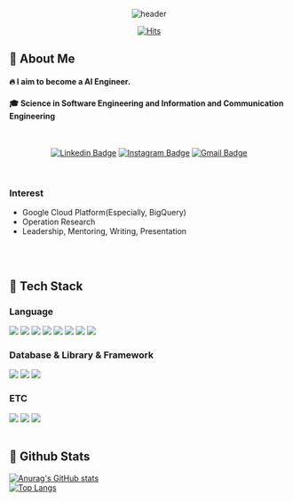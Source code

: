 <div align=center>

![header](https://capsule-render.vercel.app/api?type=transparent&height=300&fontColor=FFFFFF&section=header&text=Welcome%20to%20my%20Github%20%F0%9F%A4%97)

[![Hits](https://hits.seeyoufarm.com/api/count/incr/badge.svg?url=https%3A%2F%2Fgithub.com%2FDoSeon-Lee%2Fhit-counter&count_bg=%23000000&title_bg=%23555555&icon=github.svg&icon_color=%23C2C2C2&title=hits&edge_flat=false)](https://hits.seeyoufarm.com)

</div>

<div>
  <!--Body-->
  
## 👀 About Me
  #### :fire: I aim to become a AI Engineer.<br/>
  #### :mortar_board: Science in Software Engineering and Information and Communication Engineering
  <br/>

  <div align=center>
    
[![Linkedin Badge](https://img.shields.io/badge/-LinkedIn-blue?style=flat-square&logo=Linkedin&logoColor=white&link=https://www.linkedin.com/in/doseon-lee-924a65349/)](https://www.linkedin.com/in/doseon-lee-924a65349/) 
[![Instagram Badge](https://img.shields.io/badge/-Instagram-dd2a7b?style=flat-square&logo=instagram&logoColor=white&link=https://www.instagram.com/b1ue.hxur/)](https://www.instagram.com/b1ue.hxur/) 
[![Gmail Badge](https://img.shields.io/badge/-Gmail-d14836?style=flat-square&logo=Gmail&logoColor=white&link=mailto:doseon1226@gmail.com)](mailto:doseon1226@gmail.com)

  </div>

<br/>

  ### Interest
- Google Cloud Platform(Especially, BigQuery)
- Operation Research
- Leadership, Mentoring, Writing, Presentation

<br/>
<br/>


## 🧱 Tech Stack
### Language
  <!--Python-->
  <img src="https://img.shields.io/badge/Python-3776AB?style=flat-square&logo=Python&logoColor=white"/>
  <!--JavaScript-->
  <img src="https://img.shields.io/badge/JavaScript-F7DF1E?style=flat-square&logo=JavaScript&logoColor=white"/>
  <!--TypeScript-->
  <img src="https://img.shields.io/badge/typescript-%233178C6.svg?&style=flat-square&logo=typescript&logoColor=white" />
  <!--HTML5-->
  <img src="https://img.shields.io/badge/HTML5-E34F26?style=flat-square&logo=HTML5&logoColor=white"/>
  <!--CSS-->
  <img src="https://img.shields.io/badge/CSS3-1572B6?style=flat-square&logo=CSS3&logoColor=white"/>
  <!--JAVA-->
  <img src="https://img.shields.io/badge/Java-007396?style=flat-square&logo=Java&logoColor=white"/>
  <!--C-->
  <img src="https://img.shields.io/badge/C-A8B9CC?style=flat-square&logo=C&logoColor=white"/>
  <!--NodeJS-->
  <img src="https://img.shields.io/badge/Node.js-339933?style=flat-square&logo=Node.js&logoColor=white"/>
  
  <br/>

### Database & Library & Framework
  <!--React-->
  <img src="https://img.shields.io/badge/React-61DAFB?style=flat-square&logo=React&logoColor=white&Color=white"/>
  <!--MySQL-->
  <img src="https://img.shields.io/badge/MySQL-4479A1?style=flat-square&logo=MySQL&logoColor=white"/>
  <!--Amazon EC2-->
  <img src="https://img.shields.io/badge/Amazon%20EC2-FF9900?style=flat-square&logo=Amazon%20EC2&logoColor=white">
  
  <br/>

### ETC
  <!--Slack-->
  <img src="https://img.shields.io/badge/Slack-4A154B?style=flat-square&logo=Slack&logoColor=white"/>
  <!--Notion-->
  <img src="https://img.shields.io/badge/Notion-181717?style=flat-square&logo=Notion&logoColor=white"/>
  <!--VS Code-->
  <img src="https://img.shields.io/badge/Visual%20Studio%20Code-007ACC?style=flat-square&logo=Visual%20Studio%20Code&logoColor=white"/>
  


<br/>
<br/>

## 🤔 Github Stats
  [![Anurag's GitHub stats](https://github-readme-stats.vercel.app/api?username=DoSeon-Lee)](https://github.com/anuraghazra/github-readme-stats)
  <br/>
  [![Top Langs](https://github-readme-stats.vercel.app/api/top-langs/?username=DoSeon-Lee)](https://github.com/anuraghazra/github-readme-stats)

</div>
